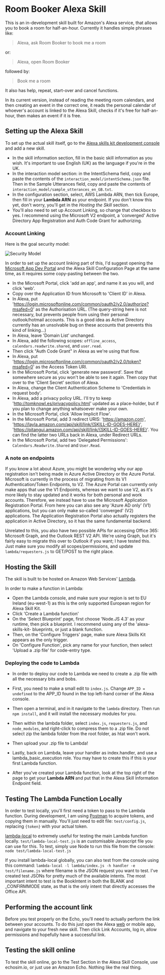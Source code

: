 # Room Booker Alexa Skill

This is an in-development skill built for Amazon's Alexa service, that allows you to book a room for half-an-hour. Currently it handles simple phrases like:

> Alexa, ask Room Booker to book me a room

or:

> Alexa, open Room Booker

followed by:

> Book me a room

It also has help, repeat, start-over and cancel functions.

In its current version, instead of reading the meeting room calendars, and then creating an event in the correct one, it reads the personal calendar of whoever's account is linked to the Alexa Skill, checks if it's free for half-an-hour, then makes an event if it is free.

## Setting up the Alexa Skill

To set up the actual skill itself, go to the [Alexa skills kit development console](https://developer.amazon.com/edw/home.html) and add a new skill.

* In the skill information section, fill in the basic skill information as you wish. It's important to use English (UK) as the language if you're in the UK.
* In the interaction model section: in the IntentSchema field, copy and paste the contents of the `interaction_model/intentSchema.json` file. Then in the Sample Utterances field, copy and paste the contents of
`interaction_model/sample_utterances_en_GB.txt`.
* In the configuration section, select, AWS Lambda ARN, then tick Europe, then fill in your **Lambda ARN** as your endpoint. If you don't know this yet, don't worry, you'll get in the *Hosting the Skill* section.
* You'll also need to set up Account Linking, so change that checkbox to yes. I recommend using the Microsoft V2 endpoint, a 'converged' Active Directory App Registration and Auth Code Grant for authorizing.

### Account Linking

Here is the goal security model:

![Security Model](https://cloud.githubusercontent.com/assets/20475469/23750447/f24f1e98-04c4-11e7-8201-58352c29ddb9.png)

In order to set up the account linking part of this, I'd suggest opening the [Microsoft App Dev Portal](https://apps.dev.microsoft.com/#/appList) and the Alexa Skill Configuration Page at the same time, as it requires some copy-pasting between the two.

* In the Microsoft Portal, click 'add an app', and name it as you will, and click 'web'.
* Copy over the Application ID from Microsoft to 'Client ID' in Alexa.
* In Alexa, put 'https://login.microsoftonline.com/common/oauth2/v2.0/authorize?msafed=0' as the Authorisation URL. (The query-string here is not necessary, but prevents people from using their personal outlook/hotmail accounts. This is a good idea as Active Directory currently has an unsolvable bug on these accounts that prevents this kind of linking...)
* In Alexa, leave 'Domain List' unchanged.
* In Alexa, add the following scopes: `offline_access`, `calendars.readwrite.shared`, and `user.read`.
* Then click "Auth Code Grant" in Alexa as we're using that flow.
* In Alexa, put 'https://login.microsoftonline.com/common/oauth2/v2.0/token?msafed=0' as the Access Token URI.
* In the Microsoft Portal, click 'generate new password'. Save that somewhere secure as you won't be able to see it again. Then copy that over to the 'Client Secret' section of Alexa.
* In Alexa, change the Client Authentication Scheme to 'Credentials in request body'.
* In Alexa, add a privacy policy URL. I'll try to keep 'http://tomknowl.es/privacypolicy.html' updated as a place-holder, but if you plan to change anything whatsoever make your own.
* In the Microsoft Portal, click 'Allow Implicit Flow'.
* In the Microsoft Portal, add 3 redirect URIS: 'https://amazon.com', 'https://layla.amazon.com/api/skill/link/{SKILL-ID-GOES-HERE}', 'https://pitangui.amazon.com/api/skill/link/{SKILL-ID-GOES-HERE}'. You can find the latter two URLs back in Alexa, under Redirect URLs.
* In the Microsoft Portal, add two 'Delegated Permissions': `Calendars.Readwrite.Shared` and `User.Read`.

### A note on endpoints

If you know a lot about Azure, you might be wondering why our app registration isn't being made in Azure Active Directory or the Azure Portal. Microsoft is currently in the process of migrating from its V1 Authentication/Token Endpoints, to V2. The Azure Portal can currently only make apps that use the V1 Endpoints, whereas we want to use V2, as it's more likely to stay updated and it works for both personal and work accounts. Therefore, we instead have to use the Microsoft Application Registration Portal. From here you can also see any 'Azure AD only' (V1) applications, but you can only make so-called 'converged' (V2) applications. The Application Registration Portal also actually registers the application in Active Directory, so it has the same fundamental backend.

Unrelated to this, you also have two possible APIs for accessing Office 365: Microsoft Graph, and the Outlook REST V2 API. We're using Graph, but it's fairly easy to migrate this over to Outlook if you want; I have tested this. Just make sure you modify all scopes/permissions, and update `lambda/requesters.js` to GET/POST to the right place.

## Hosting the Skill

The skill is built to be hosted on Amazon Web Services' [Lambda](https://aws.amazon.com/lambda/).

In order to make a function in Lambda:
* Open the Lambda console, and make sure your region is set to EU Ireland (eu-west-1) as this is the only supported European region for Alexa Skill Kit.
* Click 'Create a Lambda function'
* On the 'Select Blueprint' page, first choose 'Node.JS 4.3' as your runtime, then pick a blueprint. I recommend using any of the 'alexa-skills-kit- blueprints, or just a blank function.
* Then, on the 'Configure Triggers' page, make sure Alexa Skills Kit appears as the only trigger.
* On 'Configure Function', pick any name for your function, then select 'Upload a .zip file' for code-entry type.

### Deploying the code to Lambda
* In order to deploy our code to Lambda we need to create a .zip file with all the necessary bits and bobs.
* First, you need to make a small edit to `index.js`. Change `APP_ID = undefined` to the APP_ID found in the top left-hand corner of the Alexa console.
* Then open a terminal, and in it navigate to the `lambda` directory. Then run `npm install`, and it will install the necessary modules for you.
* Then within the lambda folder, select `index.js`, `requesters.js`, and `node_modules`, and right-click to compress them to a .zip file. Do not select zip the lambda folder from the root folder, as htat won't work.
* Then upload your .zip file to Lambda!

* Lastly, back on Lambda, leave your handler as index.handler, and use a lambda_basic_execution role. You may have to create this if this is your first Lambda function.

* After you've created your Lambda function, look at the top right of the page to get your **Lambda ARN** and put that in the Alexa Skill Information Endpoint field.

## Testing The Lambda Function Locally

In order to test locally, you'll first need a token to pass to the Lambda function. During development, I am using [Postman](https://www.getpostman.com/) to acquire tokens, and copying them in manually. You'll just need to edit file: `test/config.js`, replacing `{token}` with your actual token.

[lambda-local](https://www.npmjs.com/package/lambda-local) to extremely useful for testing the main Lambda function locally. `test/lambda-local-test.js` is an customisable Javascript file you can use for this. To test, simply use Node to run this file from the console: `node test/lambda-local-test.js`

If you install lambda-local globally, you can also test from the console using this command: `lambda-local -l lambda/index.js -h handler -e test/filename.js` where filename is the JSON request you want to test. I've created test JSONs for pretty much of the available intents. The most important intent to test is the BookIntent in both the BLANK and \_CONFIRMMODE state, as that is the only intent that directly accesses the Office API.

## Performing the account link

Before you test properly on the Echo, you'll need to actually perform the link between your accounts. To do this just open the Alexa [web](https://alexa.amazon.co.uk) or mobile app, and navigate to your fresh new skill. Then click Link Accounts, log in, allow permissions and hopefully have a successful link.

## Testing the skill online

To test the skill online, go to the Test Section in the Alexa Skill Console, use echosim.io, or just use an Amazon Echo. Nothing like the real thing.

